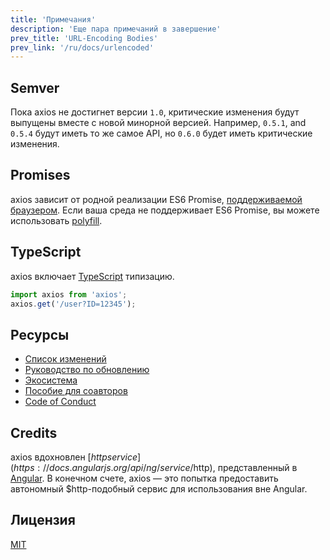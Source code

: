 ```yaml
---
title: 'Примечания'
description: 'Еще пара примечаний в завершение'
prev_title: 'URL-Encoding Bodies'
prev_link: '/ru/docs/urlencoded'
---
```


## Semver

Пока axios не достигнет версии `1.0`, критические изменения будут выпущены вместе с новой минорной версией. Например, `0.5.1`, and `0.5.4` будут иметь то же самое API, но `0.6.0` будет иметь критические изменения.

## Promises

axios зависит от родной реализации ES6 Promise, [поддерживаемой браузером](http://caniuse.com/promises).
Если ваша среда не поддерживает ES6 Promise, вы можете использовать [polyfill](https://github.com/jakearchibald/es6-promise).

## TypeScript
axios включает [TypeScript](http://typescriptlang.org) типизацию.
```typescript
import axios from 'axios';
axios.get('/user?ID=12345');
```

## Ресурсы

* [Список изменений](https://github.com/axios/axios/blob/master/CHANGELOG.md)
* [Руководство по обновлению](https://github.com/axios/axios/blob/master/UPGRADE_GUIDE.md)
* [Экосистема](https://github.com/axios/axios/blob/master/ECOSYSTEM.md)
* [Пособие для соавторов](https://github.com/axios/axios/blob/master/CONTRIBUTING.md)
* [Code of Conduct](https://github.com/axios/axios/blob/master/CODE_OF_CONDUCT.md)

## Credits

axios вдохновлен [$http service](https://docs.angularjs.org/api/ng/service/$http), представленный в [Angular](https://angularjs.org/). В конечном счете, axios — это попытка предоставить автономный $http-подобный сервис для использования вне Angular.

## Лицензия

[MIT](https://github.com/axios/axios/blob/master/LICENSE)